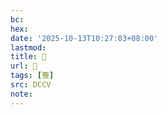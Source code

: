 ```yaml
---
bc:
hex:
date: '2025-10-13T10:27:03+08:00'
lastmod:
title: 􂸏
url: 􂸏
tags: [簷]
src: DCCV
note:
---
```

